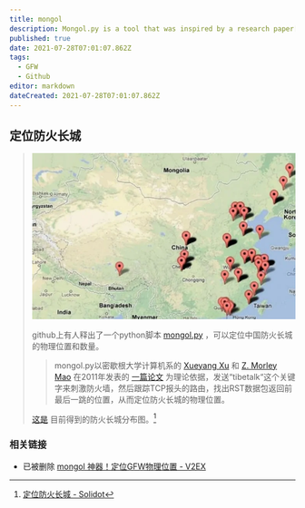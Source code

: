 ```yaml
---
title: mongol
description: Mongol.py is a tool that was inspired by a research paper[0] that described the physical location and number of routers acting for the Great Firewall (GFW) of China
published: true
date: 2021-07-28T07:01:07.862Z
tags:
  - GFW
  - Github
editor: markdown
dateCreated: 2021-07-28T07:01:07.862Z
---
```


## 定位防火长城

> ![mongol](/src/anti-censorship/mongol.webp)
>
> github上有人释出了一个python脚本 [mongol.py](https://web.archive.org/web/20160528173428/https://github.com/mothran/mongol) ，可以定位中国防火长城的物理位置和数量。
>
> > mongol.py以密歇根大学计算机系的 [Xueyang Xu](https://web.archive.org/web/20160528173428/http://www.facebook.com/xueyang.xu) 和 [Z. Morley Mao](https://web.archive.org/web/20160528173428/http://web.eecs.umich.edu/~zmao/) 在2011年发表的 [一篇论文](https://web.archive.org/web/20160528173428/http://pam2011.gatech.edu/papers/pam2011--Xu.pdf) 为理论依据，发送“tibetalk“这个关键字来刺激防火墙，然后跟踪TCP报头的路由，找出RST数据包返回前最后一跳的位置，从而定位防火长城的物理位置。
>
> [这是](https://web.archive.org/web/20160528173428/https://plus.google.com/u/0/photos/100492709706470891167/albums/5822784007368227057) 目前得到的防火长城分布图。[^32720]

[^32720]: [定位防火长城 - Solidot](https://web.archive.org/web/20160528173428/http://www.solidot.org/story?sid=32720)

### 相关链接

+ 已被删除 [mongol 神器！定位GFW物理位置 - V2EX](https://web.archive.org/web/20121230182351/http://www.v2ex.com/t/55177)

